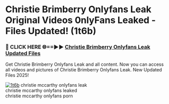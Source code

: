 # Christie Brimberry Onlyfans Leak Original Videos 0nlyFans Leaked - Files Updated! (1t6b)

<h3>🔴 CLICK HERE 🌐==►► <a href="https://tinyurl.com/x26r9saj" rel="nofollow">Christie Brimberry Onlyfans Leak Updated Files</a></h3>

Get Christie Brimberry Onlyfans Leak and all content. Now you can access all videos and pictures of Christie Brimberry Onlyfans Leak. New Updated Files 2025!

[![1t6b](https://i.imgur.com/LkgZPqh.gif)](https://tinyurl.com/x26r9saj)
christie mccarthy onlyfans leak<br>
christie mccarthy onlyfans leaked<br>
christie mccarthy onlyfans porn